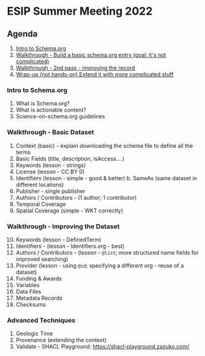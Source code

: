 # ESIP Summer Meeting 2022

## Agenda

1. [Intro to Schema.org](#intro)
2. [Walkthrough - Build a basic schema.org entry (goal: it's not complicated)](#walkthrough-basic)
3. [Walkthrough - 2nd pass - improving the record](#walkthrough-improve)
4. [Wrap-up (not hands-on) Extend it with more complicated stuff](#advanced-techniques)

<a name="intro"></a>
### Intro to Schema.org

1. What is Schema.org?
2. What is actionable content?
3. Science-on-schema.org guidelines

<a name="walkthrough-basic"></a>
### Walkthrough - Basic Dataset

1. Context (basic) - explain downloading the schema file to define all the terms
2. Basic Fields (title, description, isAccess….)
3. Keywords (lesson - strings)
4. License (lesson - CC BY 0)
5. Identifiers (lesson - simple - good & better)
    b. SameAs (same dataset in different locations)
6. Publisher - single publisher
7. Authors / Contributors - (1 author; 1 contributor)
8. Temporal Coverage
9. Spatial Coverage (simple - WKT correctly)

<a name="walkthrough-improve"></a>
### Walkthrough - Improving the Dataset
10. Keywords (lesson - DefinedTerm)
11. Identifiers - (lesson - Identifiers.org - best)
12. Authors / Contributors - (lesson - `@list`; more structured name fields for improved searching)
13. Provider (lesson - using `@id`; specifying a different org - reuse of a dataset)
14. Funding & Awards
15. Variables
16. Data Files
17. Metadata Records
18. Checksums

<a name="advanced-techniques"></a>
### Advanced Techniques

1. Geologic Time
2. Provenance (extending the context)
3. Validate - SHACL Playground: https://shacl-playground.zazuko.com/ 

